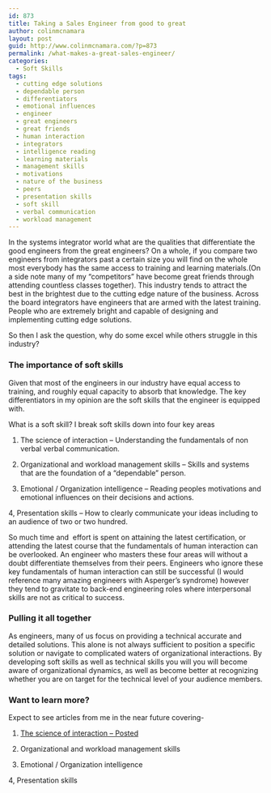 ```yaml
---
id: 873
title: Taking a Sales Engineer from good to great
author: colinmcnamara
layout: post
guid: http://www.colinmcnamara.com/?p=873
permalink: /what-makes-a-great-sales-engineer/
categories:
  - Soft Skills
tags:
  - cutting edge solutions
  - dependable person
  - differentiators
  - emotional influences
  - engineer
  - great engineers
  - great friends
  - human interaction
  - integrators
  - intelligence reading
  - learning materials
  - management skills
  - motivations
  - nature of the business
  - peers
  - presentation skills
  - soft skill
  - verbal communication
  - workload management
---
```

In the systems integrator world what are the qualities that differentiate the good engineers from the great engineers? On a whole, if you compare two engineers from integrators past a certain size you will find on the whole most everybody has the same access to training and learning materials.(On a side note many of my &#8220;competitors&#8221; have become great friends through attending countless classes together). This industry tends to attract the best in the brightest due to the cutting edge nature of the business. Across the board integrators have engineers that are armed with the latest training. People who are extremely bright and capable of designing and implementing cutting edge solutions.

So then I ask the question, why do some excel while others struggle in this industry?

### The importance of soft skills

Given that most of the engineers in our industry have equal access to training, and roughly equal capacity to absorb that knowledge. The key differentiators in my opinion are the soft skills that the engineer is equipped with.

What is a soft skill? I break soft skills down into four key areas

1. The science of interaction &#8211; Understanding the fundamentals of non verbal verbal communication.

2. Organizational and workload management skills &#8211; Skills and systems that are the foundation of a &#8220;dependable&#8221; person.

3. Emotional / Organization intelligence &#8211; Reading peoples motivations and emotional influences on their decisions and actions.

4, Presentation skills &#8211; How to clearly communicate your ideas including to an audience of two or two hundred.

So much time and  effort is spent on attaining the latest certification, or attending the latest course that the fundamentals of human interaction can be overlooked. An engineer who masters these four areas will without a doubt differentiate themselves from their peers. Engineers who ignore these key fundamentals of human interaction can still be successful (I would reference many amazing engineers with Asperger&#8217;s syndrome) however they tend to gravitate to back-end engineering roles where interpersonal skills are not as critical to success.

### Pulling it all together

As engineers, many of us focus on providing a technical accurate and detailed solutions. This alone is not always sufficient to position a specific solution or navigate to complicated waters of organizational interactions. By developing soft skills as well as technical skills you will you will become aware of organizational dynamics, as well as become better at recognizing whether you are on target for the technical level of your audience members.

### Want to learn more?

Expect to see articles from me in the near future covering-

1. [The science of interaction &#8211; Posted ][1]

2. Organizational and workload management skills

3. Emotional / Organization intelligence

4, Presentation skills

<img class=" mzywvapmrzxostffymyr" style="border: none !important; margin: 0px !important;" src="http://www.assoc-amazon.com/e/ir?t=wwwcolinmcnam-20&l=as2&o=1&a=0553804723" border="0" alt="" width="1" height="1" />

 [1]: http://www.colinmcnamara.com/non-verbal-communication-for-sales-engineers/